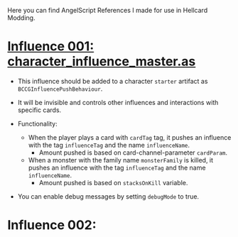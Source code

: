 Here you can find AngelScript References I made for use in Hellcard Modding.

# [Influence 001: character_influence_master.as](https://github.com/LudgerHennersdorf/hellcard-modding-reference/wiki/Infuence-001:-character_influence_master.as)
  - This influence should be added to a character `starter` artifact as `BCCGInfluencePushBehaviour`.
  - It will be invisible and controls other influences and interactions with specific cards.

  - Functionality:
    - When the player plays a card with `cardTag` tag, it pushes an influence with the tag `influenceTag` and the name `influenceName`.
      - Amount pushed is based on card-channel-parameter `cardParam`.
    - When a monster with the family name `monsterFamily` is killed, it pushes an influence with the tag `influenceTag` and the name `influenceName`.
      - Amount pushed is based on `stacksOnKill` variable.

  - You can enable debug messages by setting `debugMode` to true.

# Influence 002: